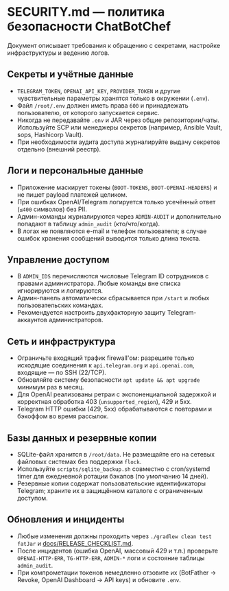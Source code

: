 # SECURITY.md — политика безопасности ChatBotChef

Документ описывает требования к обращению с секретами, настройке инфраструктуры и ведению логов.

## Секреты и учётные данные

- `TELEGRAM_TOKEN`, `OPENAI_API_KEY`, `PROVIDER_TOKEN` и другие чувствительные параметры хранятся только в окружении (`.env`).
- Файл `/root/.env` должен иметь права `600` и принадлежать пользователю, от которого запускается сервис.
- Никогда не передавайте `.env` и JAR через общие репозитории/чаты. Используйте SCP или менеджеры секретов (например, Ansible
  Vault, sops, Hashicorp Vault).
- При необходимости аудита доступа журналируйте выдачу секретов отдельно (внешний реестр).

## Логи и персональные данные

- Приложение маскирует токены (`BOOT-TOKENS`, `BOOT-OPENAI-HEADERS`) и не пишет payload платежей целиком.
- При ошибках OpenAI/Telegram логируется только усечённый ответ (`≤400` символов) без PII.
- Админ-команды журналируются через `ADMIN-AUDIT` и дополнительно попадают в таблицу `admin_audit` (кто/что/когда).
- В логах не появляются e-mail и телефон пользователя; в случае ошибок хранения сообщений выводится только длина текста.

## Управление доступом

- В `ADMIN_IDS` перечисляются числовые Telegram ID сотрудников с правами администратора. Любые команды вне списка
  игнорируются и логируются.
- Админ-панель автоматически сбрасывается при `/start` и любых пользовательских командах.
- Рекомендуется настроить двухфакторную защиту Telegram-аккаунтов администраторов.

## Сеть и инфраструктура

- Ограничьте входящий трафик firewall'ом: разрешите только исходящие соединения к `api.telegram.org` и `api.openai.com`,
  входящие — по SSH (22/TCP).
- Обновляйте систему безопасности `apt update && apt upgrade` минимум раз в месяц.
- Для OpenAI реализованы ретраи с экспоненциальной задержкой и корректная обработка 403 (`unsupported_region`), 429 и 5xx.
- Telegram HTTP ошибки (429, 5xx) обрабатываются с повторами и бэкоффом во время рассылок.

## Базы данных и резервные копии

- SQLite-файл хранится в `/root/data`. Не размещайте его на сетевых файловых системах без поддержки `flock`.
- Используйте `scripts/sqlite_backup.sh` совместно с cron/systemd timer для ежедневной ротации бэкапов (по умолчанию 14 дней).
- Резервные копии содержат пользовательские идентификаторы Telegram; храните их в защищённом каталоге с ограниченным доступом.

## Обновления и инциденты

- Любые изменения должны проходить через `./gradlew clean test fatJar` и [docs/RELEASE_CHECKLIST.md](RELEASE_CHECKLIST.md).
- После инцидентов (ошибка OpenAI, массовый 429 и т.п.) проверьте `OPENAI-HTTP-ERR`, `TG-HTTP-ERR`, `ADMIN-*` логи и состояние
  таблицы `admin_audit`.
- При компрометации токенов немедленно отзовите их (BotFather → Revoke, OpenAI Dashboard → API keys) и обновите `.env`.
